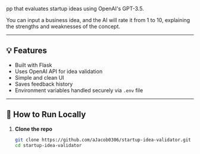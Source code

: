 pp that evaluates startup ideas using OpenAI's GPT-3.5.

You can input a business idea, and the AI will rate it from 1 to 10, explaining the strengths and weaknesses of the concept.

---

## 💡 Features

- Built with Flask
- Uses OpenAI API for idea validation
- Simple and clean UI
- Saves feedback history
- Environment variables handled securely via `.env` file

---

## 🧪 How to Run Locally

1. **Clone the repo**
   ```bash
   git clone https://github.com/aJacob0306/startup-idea-validator.git
   cd startup-idea-validator
